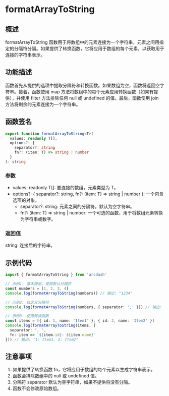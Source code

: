 # formatArrayToString

## 概述
formatArrayToString 函数用于将数组中的元素连接为一个字符串，元素之间用指定的分隔符分隔。如果提供了转换函数，它将应用于数组的每个元素，以获取用于连接的字符串表示。

## 功能描述
函数首先从提供的选项中提取分隔符和转换函数。如果数组为空，函数将返回空字符串。接着，函数使用 map 方法将数组中的每个元素应用转换函数（如果有提供），并使用 filter 方法排除任何 null 或 undefined 的值。最后，函数使用 join 方法将剩余的元素连接为一个字符串。

## 函数签名
``` typescript
export function formatArrayToString<T>(
  values: readonly T[],
  options?: {
    separator?: string
    fn?: (item: T) => string | number
  }
): string
```

### 参数
- values: readonly T[]: 要连接的数组，元素类型为 T。
- options?: { separator?: string, fn?: (item: T) => string | number }: 一个包含选项的对象。
  - separator?: string: 元素之间的分隔符，默认为空字符串。
  - fn?: (item: T) => string | number: 一个可选的函数，用于将数组元素转换为字符串或数字。

### 返回值
string: 连接后的字符串。

## 示例代码
```typescript
import { formatArrayToString } from 'arcdash'

// 示例1: 基本使用，使用默认分隔符
const numbers = [1, 2, 3, 4]
console.log(formatArrayToString(numbers)) // 输出: "1234"

// 示例2: 自定义分隔符
console.log(formatArrayToString(numbers, { separator: ',' })) // 输出: "1,2,3,4"

// 示例3: 使用转换函数
const items = [{ id: 1, name: 'Item1' }, { id: 2, name: 'Item2' }]
console.log(formatArrayToString(items, {
  separator: ', ',
  fn: item => `${item.id}: ${item.name}`
})) // 输出: "1: Item1, 2: Item2"
```

## 注意事项
1. 如果提供了转换函数 fn，它将应用于数组的每个元素以生成字符串表示。
2. 函数会排除数组中的 null 或 undefined 值。
3. 分隔符 separator 默认为空字符串，如果不提供将没有分隔。
4. 函数不会修改原始数组。
